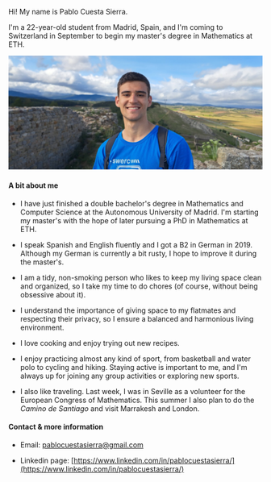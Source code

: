 Hi! My name is Pablo Cuesta Sierra.

I'm a 22-year-old student from Madrid, Spain, and I'm coming to Switzerland in September to begin my master's degree in Mathematics at ETH.

![](assets/introduction/yo.jpg)

#### A bit about me

- I have just finished a double bachelor's degree in Mathematics and Computer Science at the Autonomous University of Madrid. I'm starting my master's with the hope of later pursuing a PhD in Mathematics at ETH.

- I speak Spanish and English fluently and I got a B2 in German in 2019. Although my German is currently a bit rusty, I hope to improve it during the master's.

- I am a tidy, non-smoking person who likes to keep my living space clean and organized, so I take my time to do chores (of course, without being obsessive about it).

- I understand the importance of giving space to my flatmates and respecting their privacy, so I ensure a balanced and harmonious living environment.

- I love cooking and enjoy trying out new recipes.

- I enjoy practicing almost any kind of sport, from basketball and water polo to cycling and hiking. Staying active is important to me, and I'm always up for joining any group activities or exploring new sports.

- I also like traveling. Last week, I was in Seville as a volunteer for the European Congress of Mathematics. This summer I also plan to do the _Camino de Santiago_ and visit Marrakesh and London.

#### Contact & more information

- Email: [pablocuestasierra@gmail.com](mailto:pablocuestasierra@gmail.com)

- Linkedin page: [https://www.linkedin.com/in/pablocuestasierra/](https://www.linkedin.com/in/pablocuestasierra/)


